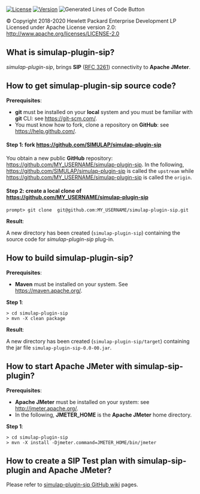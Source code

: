 <!-- ![Update statistics](https://github.com/SIMULAP/simulap-plugin-sip/workflows/Update%20statistics/badge.svg): ![Generated Lines of Code Button](https://raw.githubusercontent.com/SIMULAP/simulap-plugin-sip/image-data/badge.svg) -->

[![License][License-Image]][License-Url]
[![Version][Version-Badge]][Version-URL]
![Generated Lines of Code Button](https://raw.githubusercontent.com/SIMULAP/simulap-plugin-sip/image-data/badge.svg)

© Copyright 2018-2020 Hewlett Packard Enterprise Development LP
Licensed under Apache License version 2.0: http://www.apache.org/licenses/LICENSE-2.0

## What is simulap-plugin-sip?
_simulap-plugin-sip_, brings __SIP__ ([RFC 3261](https://tools.ietf.org/html/rfc3261)) connectivity to __Apache JMeter__.

## How to get simulap-plugin-sip source code?

__Prerequisites__:

* __git__ must be installed on your __local__ system and you must be familiar with __git__ CLI: see https://git-scm.com/.
* You must know how to fork, clone a repository on __GitHub__: see https://help.github.com/.

#### __Step 1__: fork https://github.com/SIMULAP/simulap-plugin-sip

You obtain a new public __GitHub__ repository: https://github.com/MY_USERNAME/simulap-plugin-sip.
In the following, https://github.com/SIMULAP/simulap-plugin-sip is called the `upstream` while https://github.com/MY_USERNAME/simulap-plugin-sip is called the `origin`.

#### __Step 2__: create a local clone of https://github.com/MY_USERNAME/simulap-plugin-sip

```
prompt> git clone  git@github.com:MY_USERNAME/simulap-plugin-sip.git
```

__Result__:

A new directory has been created (`simulap-plugin-sip`) containing the source code for _simulap-plugin-sip_ plug-in.

## How to build simulap-plugin-sip?

__Prerequisites__:

* __Maven__ must be installed on your system. See https://maven.apache.org/.

__Step 1__:

```
> cd simulap-plugin-sip
> mvn -X clean package 
```
__Result__:

A new directory has been created (`simulap-plugin-sip/target`) containing the jar file `simulap-plugin-sip-0.0-00.jar`.

## How to start Apache JMeter with simulap-sip-plugin?

__Prerequisites__:
* __Apache JMeter__ must be installed on your system: see http://jmeter.apache.org/.
* In the following, __JMETER_HOME__ is the __Apache JMeter__ home directory.

__Step 1__:

```
> cd simulap-plugin-sip
> mvn -X install -Djmeter.command=JMETER_HOME/bin/jmeter 
```

## How to create a SIP Test plan with simulap-sip-plugin and Apache JMeter?

Please refer to [simulap-plugin-sip GitHub wiki](https://github.com/SIMULAP/simulap-plugin-sip/wiki) pages.

[License-Url]: https://www.apache.org/licenses/LICENSE-2.0
[License-Image]: https://img.shields.io/badge/License-Apache2-blue.svg

[Version-Badge]: https://d25lcipzij17d.cloudfront.net/badge.svg?id=gh&type=6&v=1.11.0
[Version-URL]: https://github.com/SIMULAP/simulap-plugin-sip/releases/tag/1.11.0
